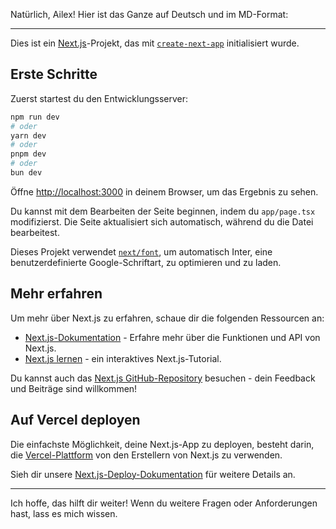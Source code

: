 Natürlich, Ailex! Hier ist das Ganze auf Deutsch und im MD-Format:

---

Dies ist ein [Next.js](https://nextjs.org/)-Projekt, das mit [`create-next-app`](https://github.com/vercel/next.js/tree/canary/packages/create-next-app) initialisiert wurde.

## Erste Schritte

Zuerst startest du den Entwicklungsserver:

```bash
npm run dev
# oder
yarn dev
# oder
pnpm dev
# oder
bun dev
```

Öffne [http://localhost:3000](http://localhost:3000) in deinem Browser, um das Ergebnis zu sehen.

Du kannst mit dem Bearbeiten der Seite beginnen, indem du `app/page.tsx` modifizierst. Die Seite aktualisiert sich automatisch, während du die Datei bearbeitest.

Dieses Projekt verwendet [`next/font`](https://nextjs.org/docs/basic-features/font-optimization), um automatisch Inter, eine benutzerdefinierte Google-Schriftart, zu optimieren und zu laden.

## Mehr erfahren

Um mehr über Next.js zu erfahren, schaue dir die folgenden Ressourcen an:

- [Next.js-Dokumentation](https://nextjs.org/docs) - Erfahre mehr über die Funktionen und API von Next.js.
- [Next.js lernen](https://nextjs.org/learn) - ein interaktives Next.js-Tutorial.

Du kannst auch das [Next.js GitHub-Repository](https://github.com/vercel/next.js/) besuchen - dein Feedback und Beiträge sind willkommen!

## Auf Vercel deployen

Die einfachste Möglichkeit, deine Next.js-App zu deployen, besteht darin, die [Vercel-Plattform](https://vercel.com/new?utm_medium=default-template&filter=next.js&utm_source=create-next-app&utm_campaign=create-next-app-readme) von den Erstellern von Next.js zu verwenden.

Sieh dir unsere [Next.js-Deploy-Dokumentation](https://nextjs.org/docs/deployment) für weitere Details an.

---

Ich hoffe, das hilft dir weiter! Wenn du weitere Fragen oder Anforderungen hast, lass es mich wissen.